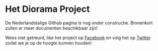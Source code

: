 # Het Diorama Project
De Nederlandstalige Github pagina is nog onder constructie. Binnenkort zullen er meer documenten beschikbaar zijn!

Wees niet getreurd, like het project op  <a href="https://www.facebook.com/thedioramaproject/" target='_blank'>Facebook</a> en volg het op <a href=https://twitter.com/dioramaproject target='_blank'>Twitter</a> zodat we je op de hoogte kunnen houden!
